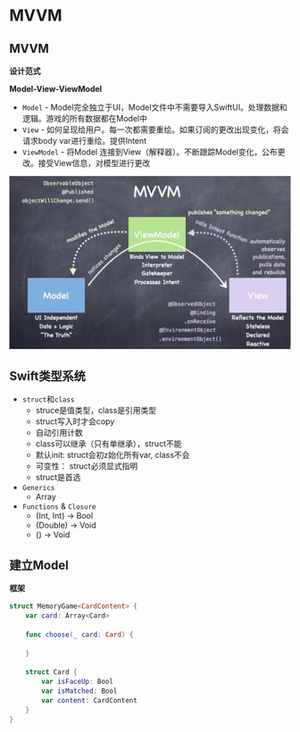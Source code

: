 # MVVM

## MVVM 

**设计范式**

**Model-View-ViewModel**

- `Model` -  Model完全独立于UI，Model文件中不需要导入SwiftUI。处理数据和逻辑。游戏的所有数据都在Model中
- `View` - 如何呈现给用户。每一次都需要重绘。如果订阅的更改出现变化，将会请求body var进行重绘。提供Intent
- `ViewModel` - 将Model 连接到View（解释器）。不断跟踪Model变化，公布更改。接受View信息，对模型进行更改

![image-20221215230647014](lec3.assets/image-20221215230647014.png)



## Swift类型系统

- `struct`和`class` 
  -  struce是值类型，class是引用类型
  - struct写入时才会copy
  - 自动引用计数
  - class可以继承（只有单继承），struct不能
  - 默认init: struct会初z始化所有var, class不会
  - 可变性： struct必须显式指明
  - struct是首选
- `Generics`
  - Array
- `Functions` & `Closure`
  - (Int, Int) -> Bool
  - (Double) -> Void
  - () -> Void

 ## 建立Model

**框架**

```swift
struct MemoryGame<CardContent> {
    var card: Array<Card>
    
    func choose(_ card: Card) {
        
    }
    
    struct Card {
        var isFaceUp: Bool
        var isMatched: Bool
        var content: CardContent
    }
}
```

